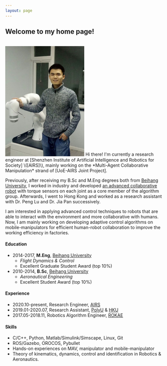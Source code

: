 ```yaml
---
layout: page
---
```

## Welcome to my home page!

<br/>
<img src="./images/tzhj_robot.jpg" class="floatpic" width="50%" height="50%">
Hi there! I'm currently a research engineer at [Shenzhen Institute of Artificial Intelligence and Robotics for Society]  \([AIRS]\), mainly working on the *Multi-Agent Collaborative Manipulation* strand of [UoE-AIRS Joint Project].

Previously, after receiving my B.Sc and M.Eng degrees both from [Beihang University], I worked in industry and developed [an advanced collaborative robot] with torque sensors on each joint as a core member of the algorithm group. Afterwards, I went to Hong Kong and worked as a research assistant with Dr. Peng Lu and Dr. Jia Pan successively.

I am interested in applying advanced control techniques to robots that are able to interact with the environment and more collaborative with humans. Now, I am mainly working on developing adaptive control algorithms on mobile-manipulators for efficient human-robot collaboration to improve the working efficiency in factories.

#### Education

- 2014-2017,  **M.Eng**,  [Beihang University]
  - *Flight Dynamics & Control*
  - Excellent Graduate Student Award (top 10%)
- 2010-2014,  **B.Sc**,  [Beihang University]
  - *Aeronautical Engineering*
  - Excellent Student Award (top 10%)

#### Experience

- 2020.10-present,  Research Engineer,  [AIRS]
- 2019.01-2020.07, Research Assistant,  [PolyU] & [HKU]
- 2017.05-2018.11, Robotics Algorithm Engineer,  [ROKAE]

#### Skills

* C/C++, Python, Matlab/Simulink/Simscape, Linux, Git
* ROS/Gazebo, OROCOS, Pybullet
* Hands-on experiences on MAV, manipulator and mobile-manipulator
* Theory of kinematics, dynamics, control and identification in Robotics & Aeronautics.

[BUAA]: https://ev.buaa.edu.cn/
[Beihang University]: https://ev.buaa.edu.cn/
[an advanced collaborative robot]: https://www.rokae.com/product1
[UoE-AIRS Joint Project]: https://web.inf.ed.ac.uk/slmc/research/projects-and-grants/uoe-airs-joint-project
[HKU]: https://www.hku.hk/
[PolyU]: https://www.polyu.edu.hk/en/
[ROKAE]: https://www.rokae.com/?l=en-us
[Shenzhen Institute of Artificial Intelligence and Robotics for Society]: https://airs.cuhk.edu.cn/en/
[AIRS]: https://airs.cuhk.edu.cn/en/
